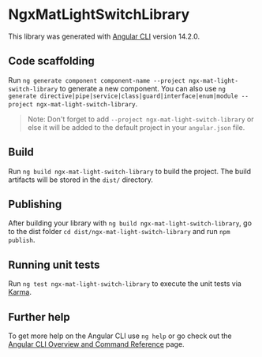 # NgxMatLightSwitchLibrary

This library was generated with [Angular CLI](https://github.com/angular/angular-cli) version 14.2.0.

## Code scaffolding

Run `ng generate component component-name --project ngx-mat-light-switch-library` to generate a new component. You can also use `ng generate directive|pipe|service|class|guard|interface|enum|module --project ngx-mat-light-switch-library`.
> Note: Don't forget to add `--project ngx-mat-light-switch-library` or else it will be added to the default project in your `angular.json` file. 

## Build

Run `ng build ngx-mat-light-switch-library` to build the project. The build artifacts will be stored in the `dist/` directory.

## Publishing

After building your library with `ng build ngx-mat-light-switch-library`, go to the dist folder `cd dist/ngx-mat-light-switch-library` and run `npm publish`.

## Running unit tests

Run `ng test ngx-mat-light-switch-library` to execute the unit tests via [Karma](https://karma-runner.github.io).

## Further help

To get more help on the Angular CLI use `ng help` or go check out the [Angular CLI Overview and Command Reference](https://angular.io/cli) page.

